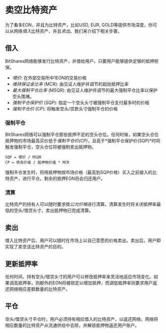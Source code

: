 # 卖空比特资产

为了看多EON，并且为比特资产，比如USD, EUR, GOLD等提供市场深度，你可以从网络*借入*比特资产，并且*卖出*。我们来介绍下相关步骤。

## 借入

BitShares网络能够发行比特资产，并借给用户，只要用户能够提供足够的抵押担保。

 * *喂价*: 在外部交易所中1EON的交易价格
 * *维持保证金比率* (MCR): 由见证人维护并调节的起始抵押比率
 * *最大强制平仓比率* (MSQR): 由见证人维护并调节的最大强制平仓比率以保护空头围堵。
 * *强制平仓保护价* (SQP): 指定一个空头头寸被强制平仓支付最多时的价格
 * *强制平仓价* (CP): 将触发空头/贷款头寸强制平仓的价格

### 强制平仓

BitShares网络可以强制平仓那些抵押不足的空头仓位。任何时候，如果空头仓位抵押物的市场最高买价低于*强制平仓价(CP)*，且高于*强制平仓保护价(SQP)*时将触发强制平仓，空头仓位将被强制卖出抵押物。

    SQP = 喂价 / MSQR
    CP = 债务价值 / 抵押物价值 * MCR

强制平仓发生时，将用抵押物按市场价格（最高到SQP价格）买入之前接入的比特资产，进行平仓。剩余的抵押EON将会归还用户。

### 清算

比特资产的持有人可以随时要求按*公允价格*进行清算。清算发生时将关闭抵押率最低的空头/借贷头寸，卖出抵押物已完成清算。

## 卖出

借入比特资产后，用户可以随时在市场上以自己意愿的价格卖出。卖出后，用户即实现了卖空该比特资产的目的。

## 更新抵押率

任何时间，持有空头/借贷头寸的用户可以修改抵押率来灵活地适应市场变化。如果调高抵押率，则额外的EON将被锁定以增加抵押，而调低抵押率则要求用户返还网络相应差额数量的比特资产。

## 平仓

空头/借贷头寸平仓时，用户必须持有相应借入的比特资产，以返还网络。网络将相应数量的比特资产从流通供给中去除，并解锁抵押物返还用户账户。